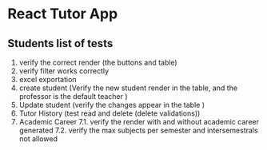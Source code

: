 # React Tutor App

## Students list of tests
1. verify the correct render (the buttons and table)
2. verify filter works correctly 
3. excel exportation
4. create student (Verify the new student render in the table, and the professor is the default teacher )
5. Update student (verify the changes appear in the table )
6. Tutor History (test read and delete (delete validations))
7. Academic Career 
7.1. verify the render with and without academic career generated
7.2. verify the max subjects per semester and intersemestrals not allowed